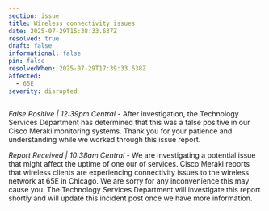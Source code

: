 ```yaml
---
section: issue
title: Wireless connectivity issues
date: 2025-07-29T15:38:33.637Z
resolved: true
draft: false
informational: false
pin: false
resolvedWhen: 2025-07-29T17:39:33.638Z
affected:
  - 65E
severity: disrupted
---
```

*False Positive | 12:39pm Central* - After investigation, the Technology Services Department has determined that this was a false positive in our Cisco Meraki monitoring systems. Thank you for your patience and understanding while we worked through this issue report.

*Report Received | 10:38am Central* - We are investigating a potential issue that might affect the uptime of one our of services. Cisco Meraki reports that wireless clients are experiencing connectivity issues to the wireless network at 65E in Chicago. We are sorry for any inconvenience this may cause you. The Technology Services Department will investigate this report shortly and will update this incident post once we have more information.